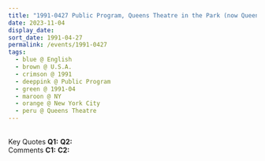 ```yaml
---
title: "1991-0427 Public Program, Queens Theatre in the Park (now Queens Theatre), Flushing Meadows Corona Park, 14 United Nations Ave S, Queens, New York City, NY, U.S.A."
date: 2023-11-04
display_date: 
sort_date: 1991-04-27
permalink: /events/1991-0427
tags:
  - blue @ English
  - brown @ U.S.A.
  - crimson @ 1991
  - deeppink @ Public Program
  - green @ 1991-04
  - maroon @ NY
  - orange @ New York City
  - peru @ Queens Theatre
---
```


<br>

<wave-list>
  <list-title color="DarkSeaGreen" width="55">Key Quotes</list-title>
  <list-item color="BlanchedAlmond" width="280"><b>Q1:</b> <i></i></list-item>
  <list-item color="Lavender" width="280"><b>Q2:</b> <i></i></list-item>
</wave-list>

<br>

<wave-list>
  <list-title color="DarkSeaGreen" width="55">Comments</list-title>
  <list-item color="BlanchedAlmond" width="280"><b>C1:</b> <i></i></list-item>
  <list-item color="Lavender" width="280"><b>C2:</b> <i></i></list-item>
</wave-list>